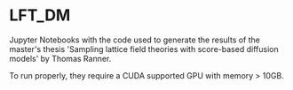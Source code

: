 # LFT_DM
Jupyter Notebooks with the code used to generate the results of the master's thesis 'Sampling lattice field theories with
score-based diffusion models' by Thomas Ranner.

To run properly, they require a CUDA supported GPU with memory > 10GB.

